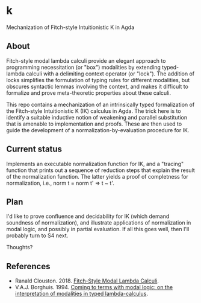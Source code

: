 # k
Mechanization of Fitch-style Intuitionistic K in Agda

## About

Fitch-style modal lambda calculi provide an elegant approach to programming
necessitation (or "box") modalities by extending typed-lambda calculi with 
a delimiting context operator (or "lock"). 
The addition of locks simplifies the formulation of typing rules for 
different modalities, but obscures syntactic lemmas 
involving the context, and makes it difficult to formalize 
and prove meta-theoretic properties about these calculi.

This repo contains a mechanization of an intrinsically typed formalization 
of the Fitch-style Intuitionistic K (IK) calculus in Agda. The trick 
here is to identify a suitable inductive notion of weakening and 
parallel substitution that is amenable to implementation and proofs.
These are then used to guide the development of a normalization-by-evaluation 
procedure for IK.

## Current status

Implements an executable normalization function for IK, and a "tracing" function that prints 
out a sequence of reduction steps that explain the result of the normalization function.
The latter yields a proof of completness for normalization, i.e., norm t = norm t' => t ~ t'.

## Plan

I'd like to prove confluence and decidability for IK (which demand soundness of normalization), 
and illustrate applications of normalization in modal logic, and possibly in partial evaluation. 
If all this goes well, then I'll probably turn to S4 next. 


Thoughts?

## References

* Ranald Clouston. 2018. [Fitch-Style Modal Lambda Calculi](https://arxiv.org/abs/1710.08326).
* V.A.J. Borghuis. 1994. [Coming to terms with modal logic: on the interpretation of modalities in typed lambda-calculus](https://research.tue.nl/en/publications/coming-to-terms-with-modal-logic-on-the-interpretation-of-modalit).


